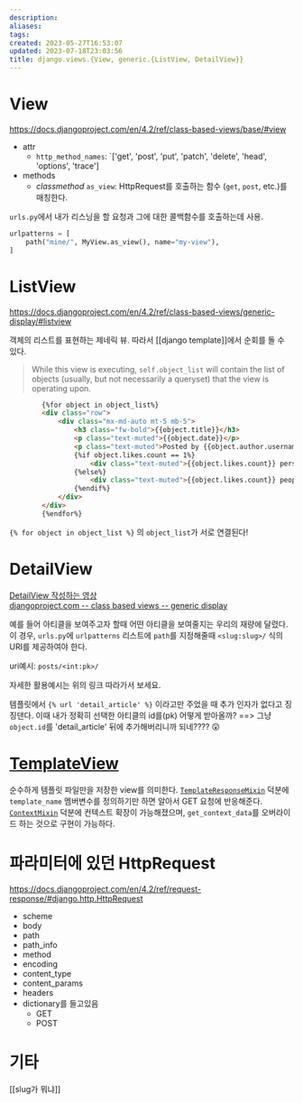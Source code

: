 ```yaml
---
description:
aliases: 
tags: 
created: 2023-05-27T16:53:07
updated: 2023-07-18T23:03:56
title: django.views.{View, generic.{ListView, DetailView}}
---
```


# View

<https://docs.djangoproject.com/en/4.2/ref/class-based-views/base/#view>

- attr
	- `http_method_names`: `['get', 'post', 'put', 'patch', 'delete', 'head', 'options', 'trace']
- methods
	- *classmethod* `as_view`: HttpRequest를 호출하는 함수 (`get`, `post`, etc.)를 매칭한다.

`urls.py`에서 내가 리스닝을 할 요청과 그에 대한 콜백함수를 호출하는데 사용. 

```python
urlpatterns = [
    path("mine/", MyView.as_view(), name="my-view"),
]
```

# ListView

<https://docs.djangoproject.com/en/4.2/ref/class-based-views/generic-display/#listview>

객체의 리스트를 표현하는 제네릭 뷰. 따라서 [[django template]]에서 순회를 돌 수 있다.

> While this view is executing, `self.object_list` will contain the list of objects (usually, but not necessarily a queryset) that the view is operating upon.

```html
        {%for object in object_list%}
        <div class="row">
            <div class="mx-md-auto mt-5 mb-5">
                <h3 class="fw-bold">{{object.title}}</h3>
                <p class="text-muted">{{object.date}}</p>
                <p class="text-muted">Posted by {{object.author.username}}</p>
                {%if object.likes.count == 1%}
                    <div class="text-muted">{{object.likes.count}} person likes this post</div>
                {%else%}
                    <div class="text-muted">{{object.likes.count}} people likes this post</div>
                {%endif%}
            </div>
        </div>
        {%endfor%}
```

`{% for object in object_list %}` 의 `object_list`가 서로 연결된다!

# DetailView

[DetailView 작성하는 영상](https://youtu.be/sMqDJovFO-Y?t=4993)  
[djangoproject.com -- class based views -- generic display](https://docs.djangoproject.com/en/4.2/ref/class-based-views/generic-display/)

예를 들어 아티클을 보여주고자 할때 어떤 아티클을 보여줄지는 우리의 재량에 달렸다. 이 경우, `urls.py`에 `urlpatterns` 리스트에 `path`를 지정해줄때 `<slug:slug>/` 식의 URI를 제공하여야 한다. 

uri예시: `posts/<int:pk>/` 

자세한 활용예시는 위의 링크 따라가서 보세요.

템플릿에서 `{% url 'detail_article' %}` 이라고만 주었을 때 추가 인자가 없다고 징징댄다. 이때 내가 정확히 선택한 아티클의 id를(pk) 어떻게 받아올까? ==> 그냥 `object.id`를 'detail_article' 뒤에 추가해버리니까 되네???? 😲

# [TemplateView](https://docs.djangoproject.com/en/4.2/ref/class-based-views/base/#templateview)

순수하게 템플릿 파일만을 저장한 view를 의미한다. [`TemplateResponseMixin`](https://docs.djangoproject.com/en/4.2/ref/class-based-views/mixins-simple/#django.views.generic.base.TemplateResponseMixin) 덕분에 `template_name` 멤버변수를 정의하기만 하면 알아서 GET 요청에 반응해준다. [`ContextMixin`](https://docs.djangoproject.com/en/4.2/ref/class-based-views/mixins-simple/#django.views.generic.base.ContextMixin) 덕분에 컨텍스트 확장이 가능해졌으며, `get_context_data`를 오버라이드 하는 것으로 구현이 가능하다.

# 파라미터에 있던 HttpRequest

<https://docs.djangoproject.com/en/4.2/ref/request-response/#django.http.HttpRequest>

- scheme
- body
- path
- path_info
- method
- encoding
- content_type
- content_params
- headers
- dictionary를 들고있음
	- GET
	- POST

# 기타

[[slug가 뭐냐]]
